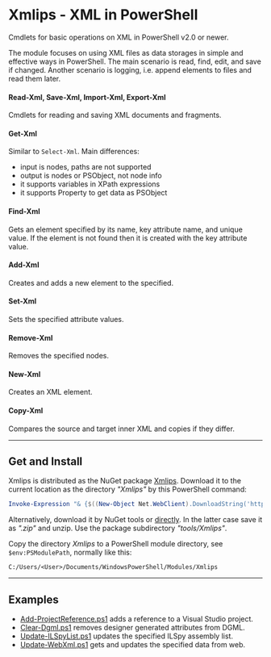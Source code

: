 
# Xmlips - XML in PowerShell

Cmdlets for basic operations on XML in PowerShell v2.0 or newer.

The module focuses on using XML files as data storages in simple and effective
ways in PowerShell. The main scenario is read, find, edit, and save if changed.
Another scenario is logging, i.e. append elements to files and read them later.

#### Read-Xml, Save-Xml, Import-Xml, Export-Xml

Cmdlets for reading and saving XML documents and fragments.

#### Get-Xml

Similar to `Select-Xml`. Main differences:

- input is nodes, paths are not supported
- output is nodes or PSObject, not node info
- it supports variables in XPath expressions
- it supports Property to get data as PSObject

#### Find-Xml

Gets an element specified by its name, key attribute name, and unique value.
If the element is not found then it is created with the key attribute value.

#### Add-Xml

Creates and adds a new element to the specified.

#### Set-Xml

Sets the specified attribute values.

#### Remove-Xml

Removes the specified nodes.

#### New-Xml

Creates an XML element.

#### Copy-Xml

Compares the source and target inner XML and copies if they differ.

***
## Get and Install

Xmlips is distributed as the NuGet package [Xmlips](https://www.nuget.org/packages/Xmlips).
Download it to the current location as the directory *"Xmlips"* by this PowerShell command:

```powershell
Invoke-Expression "& {$((New-Object Net.WebClient).DownloadString('https://raw.githubusercontent.com/nightroman/PowerShelf/master/Save-NuGetTool.ps1'))} Xmlips"
```

Alternatively, download it by NuGet tools or [directly](http://nuget.org/api/v2/package/Xmlips).
In the latter case save it as *".zip"* and unzip. Use the package subdirectory *"tools/Xmlips"*.

Copy the directory *Xmlips* to a PowerShell module directory, see
`$env:PSModulePath`, normally like this:

    C:/Users/<User>/Documents/WindowsPowerShell/Modules/Xmlips

***
## Examples

- [Add-ProjectReference.ps1](https://github.com/nightroman/Xmlips/blob/master/Examples/Add-ProjectReference.ps1)
adds a reference to a Visual Studio project.
- [Clear-Dgml.ps1](https://github.com/nightroman/Xmlips/blob/master/Examples/Clear-Dgml.ps1)
removes designer generated attributes from DGML.
- [Update-ILSpyList.ps1](https://github.com/nightroman/Xmlips/blob/master/Examples/Update-ILSpyList.ps1)
updates the specified ILSpy assembly list.
- [Update-WebXml.ps1](https://github.com/nightroman/Xmlips/blob/master/Examples/Update-WebXml.ps1)
gets and updates the specified data from web.
